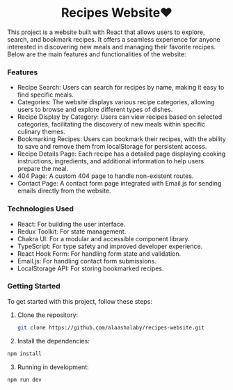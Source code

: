 <h1 align="center">Recipes Website❤️</h1>

This project is a website built with React that allows users to explore, search, and bookmark recipes. It offers a seamless experience for anyone interested in discovering new meals and managing their favorite recipes. Below are the main features and functionalities of the website:

### Features

- Recipe Search: Users can search for recipes by name, making it easy to find specific meals.
- Categories: The website displays various recipe categories, allowing users to browse and explore different types of dishes.
- Recipe Display by Category: Users can view recipes based on selected categories, facilitating the discovery of new meals within specific culinary themes.
- Bookmarking Recipes: Users can bookmark their recipes, with the ability to save and remove them from localStorage for persistent access.
- Recipe Details Page: Each recipe has a detailed page displaying cooking instructions, ingredients, and additional information to help users prepare the meal.
- 404 Page: A custom 404 page to handle non-existent routes.
- Contact Page: A contact form page integrated with Email.js for sending emails directly from the website.

### Technologies Used

- React: For building the user interface.
- Redux Toolkit: For state management.
- Chakra UI: For a modular and accessible component library.
- TypeScript: For type safety and improved developer experience.
- React Hook Form: For handling form state and validation.
- Email.js: For handling contact form submissions.
- LocalStorage API: For storing bookmarked recipes.

### Getting Started

To get started with this project, follow these steps:

1. Clone the repository:
   ```bash
   git clone https://github.com/alaashalaby/recipes-website.git

2. Install the dependencies:

```bash
npm install
```

3. Running in development:

```bash
npm run dev
```
   
   
